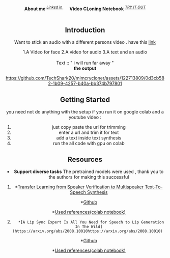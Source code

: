<div align="center">
   <div>&nbsp;</div>
  <div align="center">
    <b>About me </b>
    <sup>
      <a href="https://in.linkedin.com/in/samar-jain-39455b1b9">
        <i>Linked in </i>
      </a>
    </sup>
    &nbsp;&nbsp;&nbsp;&nbsp;
    <b>Video CLoning Notebook</b>
    <sup>
      <a href="https://colab.research.google.com/drive/1jxSc_WAhjW23F54Gs5T-hAkfEGHrMU-A#scrollTo=538jbjLmKvcV">
        <i>TRY IT OUT</i>
      </a>
    </sup>
  </div>
  <div>&nbsp;</div>


## Introduction



Want to stick an audio with a different persons video .
have this [link](https://colab.research.google.com/drive/1jxSc_WAhjW23F54Gs5T-hAkfEGHrMU-A#scrollTo=538jbjLmKvcV)

1.A Video for face 
2.A video for audio 
3.A text and an audio   
   <br>
   Text ::  " i will run far away "
   <br/>
                                                             **the output** 
         
   

https://github.com/TechShark20/mimcrycloner/assets/122713809/0d3cb582-1b09-4257-b40a-bb374b797801


         


## Getting Started

you need not do anything with the setup if you run it on google colab and a youtube video :

   
1. just copy paste the url for trimming 
2. enter a url and trim it for text 
2. add a text inside text synthesis 
3. run the all code with gpu on colab 



## Resources 

- **Support diverse tasks**
The pretrained  models were used , thank you to the authors for making this successful

1. *[Transfer Learning from Speaker Verification to
Multispeaker Text-To-Speech Synthesis](https://arxiv.org/pdf/1806.04558.pdf)
   
   *[Github](https://github.com/CorentinJ/Real-Time-Voice-Cloning)
   
   *[Used references(colab notebook)](https://colab.research.google.com/github/justinjohn0306/Wav2Lip/blob/master/Wav2Lip_simplified_v5.ipynb#scrollTo=U1xFNFU58_2j)
   
2.       *[A Lip Sync Expert Is All You Need for Speech to Lip Generation In The Wild]          (https://arxiv.org/abs/2008.10010https://arxiv.org/abs/2008.10010)   
   
   *[Github](https://github.com/Rudrabha/Wav2Lip)
     
   *[Used references(colab notebook)](https://colab.research.google.com/drive/1tZpDWXz49W6wDcTprANRGLo2D_EbD5J8?usp=sharing)   

